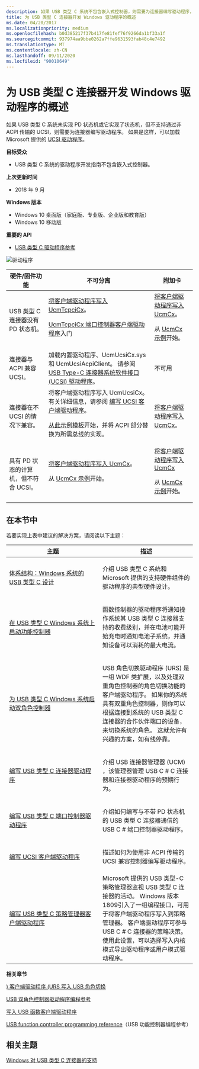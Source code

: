 ```yaml
---
description: 如果 USB 类型 C 系统不包含嵌入式控制器，则需要为连接器编写驱动程序，否则，可以加载 Microsoft 提供的 UCSI 驱动程序。
title: 为 USB 类型 C 连接器开发 Windows 驱动程序的概述
ms.date: 04/20/2017
ms.localizationpriority: medium
ms.openlocfilehash: b0d385217f37b417fe81fef76f9266da1bf33a1f
ms.sourcegitcommit: 937974aa9bbe0262a7ffe9631593fab48c4e7492
ms.translationtype: MT
ms.contentlocale: zh-CN
ms.lasthandoff: 09/11/2020
ms.locfileid: "90010649"
---
```

# <a name="overview-of-developing-windows-drivers-for-usb-type-c-connectors"></a>为 USB 类型 C 连接器开发 Windows 驱动程序的概述

如果 USB 类型 C 系统未实现 PD 状态机或它实现了状态机，但不支持通过非 ACPI 传输的 UCSI，则需要为连接器编写驱动程序。 如果是这样，可以加载 Microsoft 提供的 [UCSI 驱动程序](ucsi.md)。

**目标受众**

-   USB 类型 C 系统的驱动程序开发指南不包含嵌入式控制器。

**上次更新时间**

-   2018 年 9 月

**Windows 版本**

-   Windows 10 桌面版（家庭版、专业版、企业版和教育版）
-   Windows 10 移动版

**重要的 API**

-   [USB 类型 C 驱动程序参考](/windows-hardware/drivers/ddi/_usbref/#type-c-driver-reference)

![驱动程序](images/drivers-c.png)


|             硬件/固件功能             |                                                                                                                                                    不可分离                                                                                                                                                    |                                                                                                                              附加卡                                                                                                                               |
|--------------------------------------------------------|----------------------------------------------------------------------------------------------------------------------------------------------------------------------------------------------------------------------------------------------------------------------------------------------------------------------|------------------------------------------------------------------------------------------------------------------------------------------------------------------------------------------------------------------------------------------------------------------------|
| USB 类型 C 连接器没有 PD 状态机。 |        [将客户端驱动程序写入 UcmTcpciCx](./write-a-usb-type-c-port-controller-driver.md)。 <p>[UcmTcpciCx 端口控制器客户端驱动程序](https://github.com/Microsoft/Windows-driver-samples/tree/master/usb/UcmTcpciCxClientSample)入门 </p>        | [将客户端驱动程序写入 UcmCx](./bring-up-a-usb-type-c-connector-on-a-windows-system.md)。 <p>从 [UcmCx 示例](https://github.com/Microsoft/Windows-driver-samples/tree/master/usb/UcmCxUcsi)开始。</p> |
|         连接器与 ACPI 兼容 UCSI。         |                                                          加载内置驱动程序、UcmUcsiCx.sys 和 UcmUcsiAcpiClient。 请参阅 [USB Type-C 连接器系统软件接口 (UCSI) 驱动程序](./ucsi.md)。                                                           |                                                                                                                                  不可用                                                                                                                                   |
|       连接器在不 UCSI 的情况下兼容。        | 将客户端驱动程序写入 UcmUcsiCx。 有关详细信息，请参阅 [编写 UCSI 客户端驱动程序](write-a-ucsi-driver.md)。 <p>[从此示例模板](https://github.com/Microsoft/Windows-driver-samples/tree/master/usb/UcmCxUcsi)开始，并将 ACPI 部分替换为所需总线的实现。 |                                                           [将客户端驱动程序写入 UcmCx](./bring-up-a-usb-type-c-connector-on-a-windows-system.md)。                                                            |
|    具有 PD 状态的计算机，但不符合 UCSI。     |                          [将客户端驱动程序写入 UcmCx](./bring-up-a-usb-type-c-connector-on-a-windows-system.md)。 <p>从 [UcmCx 示例](https://github.com/Microsoft/Windows-driver-samples/tree/master/usb/UcmCxUcsi)开始。                          | [将客户端驱动程序写入 UcmCx](./bring-up-a-usb-type-c-connector-on-a-windows-system.md)<p>从 [UcmCx 示例](https://github.com/Microsoft/Windows-driver-samples/tree/master/usb/UcmCxUcsi)开始。 </p>  |

## <a name="in-this-section"></a>在本节中
若要实现上表中建议的解决方案，请阅读以下主题：
<table>
<colgroup>
<col width="50%" />
<col width="50%" />
</colgroup>
<thead>
<tr class="header">
<th>主题</th>
<th>描述</th>
</tr>
</thead>
<tbody>
<tr class="odd">
<td><p><a href="architecture--usb-type-c-in-a-windows-system.md" data-raw-source="[Architecture: USB Type-C design for a Windows system](architecture--usb-type-c-in-a-windows-system.md)">体系结构：Windows 系统的 USB 类型 C 设计</a></p></td>
<td><p>介绍 USB 类型 C 系统和 Microsoft 提供的支持硬件组件的驱动程序的典型硬件设计。</p></td>
</tr>
<tr class="even">
<td><p><a href="function-controller-bringup-for-a-usb-type-c-system.md" data-raw-source="[Bring up the function controller on a USB Type-C Windows system](function-controller-bringup-for-a-usb-type-c-system.md)">在 USB 类型 C Windows 系统上启动功能控制器</a></p></td>
<td><p>函数控制器的驱动程序将通知操作系统其 USB 类型 C 连接器支持的收费级别，并在电池可能开始充电时通知电池子系统，并通知设备可以消耗的最大电流。</p></td>
</tr>
<tr class="odd">
<td><p><a href="dual-role-controller-bringup-for-a-usb-type-c-system.md" data-raw-source="[Bring up the dual-role controller for a USB Type-C Windows system](dual-role-controller-bringup-for-a-usb-type-c-system.md)">为 USB 类型 C Windows 系统启动双角色控制器</a></p></td>
<td><p>USB 角色切换驱动程序 (URS) 是一组 WDF 类扩展，以及处理双重角色控制器的角色切换功能的客户端驱动程序。 如果你的系统具有双重角色控制器，则你可以根据连接到系统的 USB 类型 C 连接器的合作伙伴端口的设备，来切换系统的角色。 这就允许有兴趣的方案，如有线停靠。</p></td>
</tr>
<tr class="even">
<td><p><a href="bring-up-a-usb-type-c-connector-on-a-windows-system.md" data-raw-source="[Write a USB Type-C connector driver](bring-up-a-usb-type-c-connector-on-a-windows-system.md)">编写 USB 类型 C 连接器驱动程序</a></p></td>
<td><p>介绍 USB 连接器管理器 (UCM) ，该管理器管理 USB C # C 连接器和连接器驱动程序的预期行为。</p></td>
</tr>
<tr class="odd">
<td><p><a href="write-a-usb-type-c-port-controller-driver.md" data-raw-source="[Write a USB Type-C port controller driver](write-a-usb-type-c-port-controller-driver.md)">编写 USB 类型 C 端口控制器驱动程序</a></p></td>
<td><p>介绍如何编写与不带 PD 状态机的 USB 类型 C 连接器通信的 USB C # 端口控制器驱动程序。 </p></td>

</tr>
<tr class="even">
<td><p><a href="write-a-ucsi-driver.md" data-raw-source="[Write a UCSI client driver](write-a-ucsi-driver.md)">编写 UCSI 客户端驱动程序</a></p></td>
<td><p>描述如何为使用非 ACPI 传输的 UCSI 兼容控制器编写驱动程序。 </p></td>

</tr>

<tr>
<tr class="odd">
<td><a href="policy-manager-client.md" data-raw-source="[Write a USB Type-C Policy Manager client driver](policy-manager-client.md)">编写 USB 类型 C 策略管理器客户端驱动程序</a></td>
<td>Microsoft 提供的 USB 类型-C 策略管理器监视 USB 类型 C 连接器的活动。 Windows 版本1809引入了一组编程接口，可用于将客户端驱动程序写入到策略管理器。 客户端驱动程序可参与 USB C # C 连接器的策略决策。 使用此设置，可以选择写入内核模式导出驱动程序或用户模式驱动程序。 </td>
</tbody>
</table>



**相关章节**

[) 客户端驱动程序 (URS 写入 USB 角色切换 ](usb-dual-role-driver-stack-architecture.md)

[USB 双角色控制器驱动程序编程参考](/previous-versions/windows/hardware/drivers/mt628026(v=vs.85))

[写入 USB 函数客户端驱动程序](developing-windows-drivers-for-usb-function-controllers.md)  

[USB function controller programming reference](/windows-hardware/drivers/ddi/index)（USB 功能控制器编程参考）

## <a name="related-topics"></a>相关主题

[Windows 对 USB 类型 C 连接器的支持](oem-tasks-for-bringing-up-a-usb-typec.md)